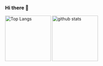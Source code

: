 ### Hi there 👋

<!--
**nlyrthiia/nlyrthiia** is a ✨ _special_ ✨ repository because its `README.md` (this file) appears on your GitHub profile.

Here are some ideas to get you started:

- 🔭 I’m currently working on ...
- 🌱 I’m currently learning ...
- 👯 I’m looking to collaborate on ...
- 🤔 I’m looking for help with ...
- 💬 Ask me about ...
- 📫 How to reach me: ...
- 😄 Pronouns: ...
- ⚡ Fun fact: ...
-->

<p align="left"> 
  <img alt="Top Langs" height="150px" src="https://github-readme-stats.vercel.app/api/top-langs/?username=nlyrthiia&layout=compact&show_icons=true&theme=onedark&hide=html,css" />
  <img alt="github stats" height="150px" src="https://github-readme-stats.vercel.app/api?username=nlyrthiia&theme=onedark&show_icons=ture&count_private=true" />
</p>
